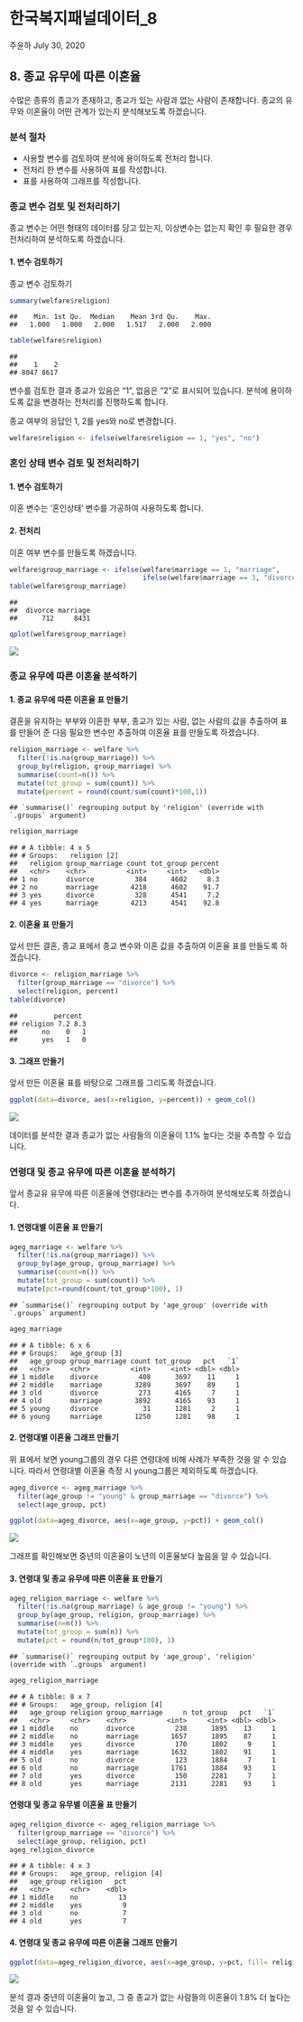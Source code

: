 한국복지패널데이터\_8
================
주윤하
July 30, 2020

## 8\. 종교 유무에 따른 이혼율

수많은 종류의 종교가 존재하고, 종교가 있는 사람과 없는 사람이 존재합니다. 종교의 유무와 이혼율이 어떤 관계가 있는지
분석해보도록 하겠습니다.

### 분석 절차

  - 사용할 변수를 검토하여 분석에 용이하도록 전처리 합니다.
  - 전처리 한 변수를 사용하여 표를 작성합니다.
  - 표를 사용하여 그래프를 작성합니다.

### 종교 변수 검토 및 전처리하기

종교 변수는 어떤 형태의 데이터를 담고 있는지, 이상변수는 없는지 확인 후 필요한 경우 전처리하여 분석하도록 하겠습니다.

#### 1\. 변수 검토하기

종교 변수 검토하기

``` r
summary(welfare$religion)
```

    ##    Min. 1st Qu.  Median    Mean 3rd Qu.    Max. 
    ##   1.000   1.000   2.000   1.517   2.000   2.000

``` r
table(welfare$religion)
```

    ## 
    ##    1    2 
    ## 8047 8617

변수를 검토한 결과 종교가 있음은 “1”, 없음은 “2”로 표시되어 있습니다. 분석에 용이하도록 값을 변경하는 전처리를 진행하도록
합니다.

종교 여부의 응답인 1, 2를 yes와 no로 변경합니다.

``` r
welfare$religion <- ifelse(welfare$religion == 1, "yes", "no")
```

### 혼인 상태 변수 검토 및 전처리하기

#### 1\. 변수 검토하기

이혼 변수는 ‘혼인상태’ 변수를 가공하여 사용하도록 합니다.

#### 2\. 전처리

이혼 여부 변수를 만들도록 하겠습니다.

``` r
welfare$group_marriage <- ifelse(welfare$marriage == 1, "marriage",
                                 ifelse(welfare$marriage == 3, "divorce", NA))
table(welfare$group_marriage)
```

    ## 
    ##  divorce marriage 
    ##      712     8431

``` r
qplot(welfare$group_marriage)
```

![](welfare08_files/figure-gfm/unnamed-chunk-4-1.png)<!-- -->

### 종교 유무에 따른 이혼율 분석하기

#### 1\. 종교 유무에 따른 이혼율 표 만들기

결혼을 유지하는 부부와 이혼한 부부, 종교가 있는 사람, 없는 사람의 값을 추출하여 표를 만들어 준 다음 필요한 변수만 추출하여
이혼율 표를 만들도록 하겠습니다.

``` r
religion_marriage <- welfare %>% 
  filter(!is.na(group_marriage)) %>% 
  group_by(religion, group_marriage) %>% 
  summarise(count=n()) %>% 
  mutate(tot_group = sum(count)) %>% 
  mutate(percent = round(count/sum(count)*100,1))
```

    ## `summarise()` regrouping output by 'religion' (override with `.groups` argument)

``` r
religion_marriage
```

    ## # A tibble: 4 x 5
    ## # Groups:   religion [2]
    ##   religion group_marriage count tot_group percent
    ##   <chr>    <chr>          <int>     <int>   <dbl>
    ## 1 no       divorce          384      4602     8.3
    ## 2 no       marriage        4218      4602    91.7
    ## 3 yes      divorce          328      4541     7.2
    ## 4 yes      marriage        4213      4541    92.8

#### 2\. 이혼율 표 만들기

앞서 만든 결혼, 종교 표에서 종교 변수와 이혼 값을 추출하여 이혼율 표를 만들도록 하겠습니다.

``` r
divorce <- religion_marriage %>% 
  filter(group_marriage == "divorce") %>% 
  select(religion, percent)
table(divorce)
```

    ##         percent
    ## religion 7.2 8.3
    ##      no    0   1
    ##      yes   1   0

#### 3\. 그래프 만들기

앞서 만든 이혼율 표를 바탕으로 그래프를 그리도록 하겠습니다.

``` r
ggplot(data=divorce, aes(x=religion, y=percent)) + geom_col()
```

![](welfare08_files/figure-gfm/unnamed-chunk-7-1.png)<!-- -->

데이터를 분석한 결과 종교가 없는 사람들의 이혼율이 1.1% 높다는 것을 추측할 수 있습니다.

### 연령대 및 종교 유무에 따른 이혼율 분석하기

앞서 종교유 유무에 따른 이혼율에 연령대라는 변수를 추가하여 분석해보도록 하겠습니다.

#### 1\. 연령대별 이혼율 표 만들기

``` r
ageg_marriage <- welfare %>% 
  filter(!is.na(group_marriage)) %>% 
  group_by(age_group, group_marriage) %>% 
  summarise(count=n()) %>% 
  mutate(tot_group = sum(count)) %>% 
  mutate(pct=round(count/tot_group*100), 1)
```

    ## `summarise()` regrouping output by 'age_group' (override with `.groups` argument)

``` r
ageg_marriage
```

    ## # A tibble: 6 x 6
    ## # Groups:   age_group [3]
    ##   age_group group_marriage count tot_group   pct   `1`
    ##   <chr>     <chr>          <int>     <int> <dbl> <dbl>
    ## 1 middle    divorce          408      3697    11     1
    ## 2 middle    marriage        3289      3697    89     1
    ## 3 old       divorce          273      4165     7     1
    ## 4 old       marriage        3892      4165    93     1
    ## 5 young     divorce           31      1281     2     1
    ## 6 young     marriage        1250      1281    98     1

#### 2\. 연령대별 이혼율 그래프 만들기

위 표에서 보면 young그룹의 경우 다른 연령대에 비해 사례가 부족한 것을 알 수 있습니다. 따라서 연령대별 이혼율 측정 시
young그룹은 제외하도록 하겠습니다.

``` r
ageg_divorce <- ageg_marriage %>% 
  filter(age_group != "young" & group_marriage == "divorce") %>%
  select(age_group, pct)

ggplot(data=ageg_divorce, aes(x=age_group, y=pct)) + geom_col()  
```

![](welfare08_files/figure-gfm/unnamed-chunk-9-1.png)<!-- -->

그래프를 확인해보면 중년의 이혼율이 노년의 이혼율보다 높음을 알 수 있습니다.

#### 3\. 연령대 및 종교 유무에 따른 이혼율 표 만들기

``` r
ageg_religion_marriage <- welfare %>% 
  filter(!is.na(group_marriage) & age_group != "young") %>% 
  group_by(age_group, religion, group_marriage) %>% 
  summarise(n=n()) %>% 
  mutate(tot_group = sum(n)) %>% 
  mutate(pct = round(n/tot_group*100), 1)
```

    ## `summarise()` regrouping output by 'age_group', 'religion' (override with `.groups` argument)

``` r
ageg_religion_marriage
```

    ## # A tibble: 8 x 7
    ## # Groups:   age_group, religion [4]
    ##   age_group religion group_marriage     n tot_group   pct   `1`
    ##   <chr>     <chr>    <chr>          <int>     <int> <dbl> <dbl>
    ## 1 middle    no       divorce          238      1895    13     1
    ## 2 middle    no       marriage        1657      1895    87     1
    ## 3 middle    yes      divorce          170      1802     9     1
    ## 4 middle    yes      marriage        1632      1802    91     1
    ## 5 old       no       divorce          123      1884     7     1
    ## 6 old       no       marriage        1761      1884    93     1
    ## 7 old       yes      divorce          150      2281     7     1
    ## 8 old       yes      marriage        2131      2281    93     1

#### 연령대 및 종교 유무별 이혼율 표 만들기

``` r
ageg_religion_divorce <- ageg_religion_marriage %>% 
  filter(group_marriage == "divorce") %>% 
  select(age_group, religion, pct)
ageg_religion_divorce
```

    ## # A tibble: 4 x 3
    ## # Groups:   age_group, religion [4]
    ##   age_group religion   pct
    ##   <chr>     <chr>    <dbl>
    ## 1 middle    no          13
    ## 2 middle    yes          9
    ## 3 old       no           7
    ## 4 old       yes          7

#### 4\. 연령대 및 종교 유무에 따른 이혼율 그래프 만들기

``` r
ggplot(data=ageg_religion_divorce, aes(x=age_group, y=pct, fill= religion)) + geom_col(position = "dodge")
```

![](welfare08_files/figure-gfm/unnamed-chunk-12-1.png)<!-- -->

분석 결과 중년의 이혼율이 높고, 그 중 종교가 없는 사람들의 이혼율이 1.8% 더 높다는 것을 알 수 있습니다.
